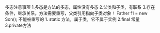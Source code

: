 多态注意事项
1.多态是方法的多态，属性没有多态
2.父类和子类，有联系
3.存在条件，继承关系，方法需要重写，父类引用指向子类对象！ Father f1 = new Son();
不能被重写的
    1. static 方法，属于类，它不属于实例
    2.final 常量
    3.private方法
